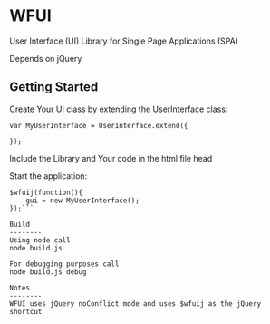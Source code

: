 WFUI
====

User Interface (UI) Library for Single Page Applications (SPA)

Depends on jQuery

Getting Started
----
Create Your UI class by extending the UserInterface class:

```
var MyUserInterface = UserInterface.extend({

});
```

Include the Library and Your code in the html file head

Start the application:

```var gui;
$wfuij(function(){
	gui = new MyUserInterface();
});```

Build
--------
Using node call
node build.js

For debugging purposes call
node build.js debug

Notes
--------
WFUI uses jQuery noConflict mode and uses $wfuij as the jQuery shortcut
